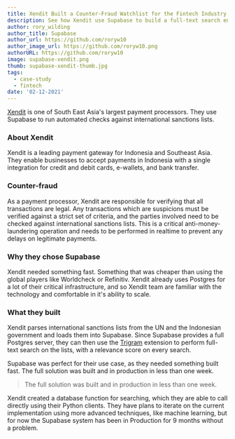 ```yaml
---
title: Xendit Built a Counter-Fraud Watchlist for the Fintech Industry
description: See how Xendit use Supabase to build a full-text search engine.
author: rory_wilding
author_title: Supabase
author_url: https://github.com/roryw10
author_image_url: https://github.com/roryw10.png
authorURL: https://github.com/roryw10
image: supabase-xendit.png
thumb: supabase-xendit-thumb.jpg
tags:
  - case-study
  - fintech
date: '02-12-2021'
---
```


[Xendit](https://www.xendit.co/) is one of South East Asia's largest payment processors. They use Supabase to run automated checks against international sanctions lists.

<!--truncate-->

### About Xendit

Xendit is a leading payment gateway for Indonesia and Southeast Asia. They enable businesses to accept payments in Indonesia with a single integration for credit and debit cards, e-wallets, and bank transfer.

### Counter-fraud

As a payment processor, Xendit are responsible for verifying that all transactions are legal. Any transactions which are suspicions must be verified against a strict set of criteria, and the parties involved need to be checked against international sanctions lists. This is a critical anti-money-laundering operation and needs to be performed in realtime to prevent any delays on legitimate payments.

### Why they chose Supabase

Xendit needed something fast. Something that was cheaper than using the global players like Worldcheck or Refinitiv. Xendit already uses Postgres for a lot of their critical infrastructure, and so Xendit team are familiar with the technology and comfortable in it's ability to scale.

### What they built

Xendit parses international sanctions lists from the UN and the Indonesian government and loads them into Supabase. Since Supabase provides a full Postgres server, they can then use the [Trigram](https://www.postgresql.org/docs/current/pgtrgm.html) extension to perform full-text search on the lists, with a relevance score on every search.

Supabase was perfect for their use case, as they needed something built fast. The full solution was built and in production in less than one week.

> The full solution was built and in production in less than one week.

Xendit created a database function for searching, which they are able to call directly using their Python clients. They have plans to iterate on the current implementation using more advanced techniques, like machine learning, but for now the Supabase system has been in Production for 9 months without a problem.

